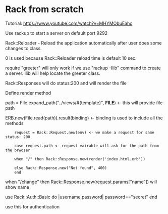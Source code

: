 # Rack from scratch

Tutorial: https://www.youtube.com/watch?v=MHYMObuEahc

Use rackup to start a server on default port 9292

Rack::Reloader - Reload the application automatically after user does some changes to class.

0 is used because Rack::Reloader reload time is default 10 sec.

require "greeter" will only work if we use "rackup -Ilib" command to create a server. Ilib will help locate the greeter class.

Rack::Responses will do status:200 and will render the file

Define render method

path = File.expand_path("../views/#{template}", __FILE__) <- this will provide file path

ERB.new(File.read(path)).result(binding) <- binding is used to include all the methods 


		
		request = Rack::Request.new(env) <- we make a request for same status: 200

		case request.path <- request vairable will ask for the path from the brwoser

		when "/" then Rack::Response.new(render('index.html.erb'))

		else Rack::Response.new("Not found", 400)
		end



when "/change" then Rack::Response.new(request.params["name"])    will show name 


use Rack::Auth::Basic do |username,password|
	password=="secret"
end 

use this for authentication